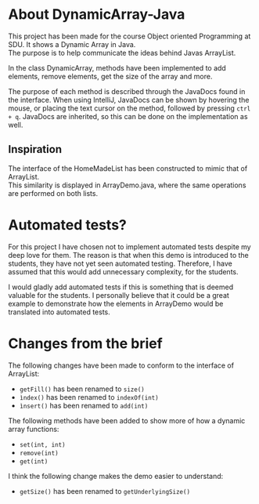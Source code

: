 # About DynamicArray-Java

This project has been made for the course Object oriented Programming at SDU.
It shows a Dynamic Array in Java. <br> 
The purpose is to help communicate the ideas behind Javas ArrayList.

In the class DynamicArray, methods have been implemented to add elements, remove elements, get the size of the array and more. 

The purpose of each method is described through the JavaDocs found in the interface. 
When using IntelliJ, JavaDocs can be shown by hovering the mouse, or placing the text 
cursor on the method, followed by pressing `ctrl + q`. 
JavaDocs are inherited, so this can be done on the implementation as well. 

## Inspiration
The interface of the HomeMadeList has been constructed to mimic that of ArrayList. <br>
This similarity is displayed in ArrayDemo.java, where the same operations are performed on both lists. 

# Automated tests?
For this project I have chosen not to implement automated tests despite my deep love for them.
The reason is that when this demo is introduced to the students, they have not yet seen automated testing.
Therefore, I have assumed that this would add unnecessary complexity, for the students.

I would gladly add automated tests if this is something that is deemed valuable for the students. 
I personally believe that it could be a great example to demonstrate how the elements in ArrayDemo would be translated into automated tests.

# Changes from the brief
The following changes have been made to conform to the interface of ArrayList:
- `getFill()` has been renamed to `size()` 
- `ìndex()` has been renamed to `indexOf(int)`
- `ìnsert()` has been renamed to `add(int)`

The following methods have been added to show more of how a dynamic array functions:
- `set(int, int)`
- `remove(int)`
- `get(int)`

I think the following change makes the demo easier to understand: 
- `getSize()` has been renamed to `getUnderlyingSize()`  
 